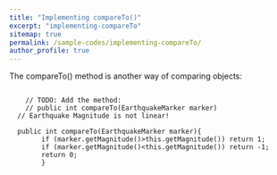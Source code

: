```yaml
---
title: "Implementing compareTo()"
excerpt: "implementing-compareTo"
sitemap: true
permalink: /sample-codes/implementing-compareTo/
author_profile: true
---
```

The compareTo() method is another way of comparing objects:

~~~~

	// TODO: Add the method:
	// public int compareTo(EarthquakeMarker marker)
  // Earthquake Magnitude is not linear!
  
  public int compareTo(EarthquakeMarker marker){
		if (marker.getMagnitude()>this.getMagnitude()) return 1;
		if (marker.getMagnitude()<this.getMagnitude()) return -1;
		return 0;
		}
    
 ~~~~
